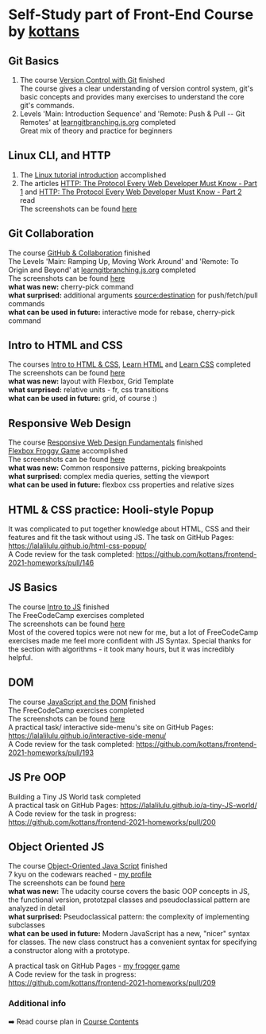 # Self-Study part of Front-End Course by [kottans](https://kottans.org/)
 
## Git Basics
1) The course [Version Control with Git](https://www.udacity.com/course/version-control-with-git--ud123) finished <br>
The course gives a clear understanding of version control system, git's basic concepts and provides many exercises to understand the core git's commands.
2) Levels 'Main: Introduction Sequence' and 'Remote: Push & Pull -- Git Remotes' at [learngitbranching.js.org](https://learngitbranching.js.org/) completed <br>
Great mix of theory and practice for beginners

## Linux CLI, and HTTP
1) The [Linux tutorial introduction](https://linuxsurvival.com/linux-tutorial-introduction/) accomplished<br>
2) The articles [HTTP: The Protocol Every Web Developer Must Know - Part 1](https://code.tutsplus.com/tutorials/http-the-protocol-every-web-developer-must-know-part-1--net-31177) and [HTTP: The Protocol Every Web Developer Must Know - Part 2](https://code.tutsplus.com/tutorials/http-the-protocol-every-web-developer-must-know-part-2--net-31155) read<br>
The screenshots can be found [here](task_linux_cli)<br>

## Git Collaboration
The course [GitHub & Collaboration](https://classroom.udacity.com/courses/ud456) finished<br>
The Levels 'Main: Ramping Up, Moving Work Around' and 'Remote: To Origin and Beyond' at [learngitbranching.js.org](https://learngitbranching.js.org/) completed<br>
The screenshots can be found [here](task_git_collaboration)<br>
**what was new:** cherry-pick command<br>
**what surprised:** additional arguments <source:destination> for push/fetch/pull commands<br>
**what can be used in future:** interactive mode for rebase, cherry-pick command<br>

## Intro to HTML and CSS
The courses [Intro to HTML & CSS](https://www.udacity.com/course/intro-to-html-and-css--ud001), [Learn HTML](https://www.codecademy.com/learn/learn-html) and [Learn CSS](https://www.codecademy.com/learn/learn-css) completed<br> 
The screenshots can be found [here](task_html_css_intro)<br>
**what was new:** layout with Flexbox, Grid Template<br>
**what surprised:** relative units - fr, css transitions<br>
**what can be used in future:** grid, of course :)<br>

## Responsive Web Design
The course [Responsive Web Design Fundamentals](https://www.udacity.com/course/responsive-web-design-fundamentals--ud893) finished<br>
[Flexbox Froggy Game](http://flexboxfroggy.com/) accomplished<br>
The screenshots can be found [here](task_responsive_web_design)<br>
**what was new:** Common responsive patterns, picking breakpoints<br>
**what surprised:** complex media queries, setting the viewport<br>
**what can be used in future:** flexbox css properties and relative sizes

## HTML & CSS practice: Hooli-style Popup
It was complicated to put together knowledge about HTML, CSS and their features and fit the task without using JS. 
The task on GitHub Pages: https://lalalilulu.github.io/html-css-popup/<br> 
A Code review for the task completed: https://github.com/kottans/frontend-2021-homeworks/pull/146

## JS Basics
The course [Intro to JS](https://classroom.udacity.com/courses/ud803) finished<br>
The FreeCodeCamp exercises completed<br>
The screenshots can be found [here](task_js_basics)<br>
Most of the covered topics were not new for me, but a lot of FreeCodeCamp exercises made me feel more confident with JS Syntax. 
Special thanks for the section with algorithms - it took many hours, but it was incredibly helpful.

## DOM
The course [JavaScript and the DOM](https://classroom.udacity.com/courses/ud117) finished<br>
The FreeCodeCamp exercises completed<br>
The screenshots can be found [here](task_js_dom)<br>
A practical task/ interactive side-menu's site on GitHub Pages: https://lalalilulu.github.io/interactive-side-menu/<br>
A Code review for the task completed: https://github.com/kottans/frontend-2021-homeworks/pull/193

## JS Pre OOP
Building a Tiny JS World task completed<br>
A practical task on GitHub Pages: https://lalalilulu.github.io/a-tiny-JS-world/<br>
A Code review for the task in progress: https://github.com/kottans/frontend-2021-homeworks/pull/200

## Object Oriented JS
The course [Object-Oriented Java Script](https://classroom.udacity.com/courses/ud015) finished<br>
7 kyu on the codewars reached - [my profile](https://www.codewars.com/users/lalalilulu)<br>
The screenshots can be found [here](task_js_oop)<br>
**what was new:** The udacity course covers the basic OOP concepts in JS, the functional version, prototzpal classes and pseudoclassical pattern are analyzed in detail<br>
**what surprised:** Pseudoclassical pattern: the complexity of implementing subclasses<br>
**what can be used in future:** Modern JavaScript has a new, "nicer" syntax for classes. The new class construct has a convenient syntax for specifying a constructor along with a prototype.<br>

A practical task on GitHub Pages - [my frogger game](https://lalalilulu.github.io/frontend-nanodegree-arcade-game/) <br>
A Code review for the task in progress: https://github.com/kottans/frontend-2021-homeworks/pull/209

### Additional info

➡️ Read course plan in [Course Contents](https://github.com/kottans/frontend/blob/master/contents.md)

